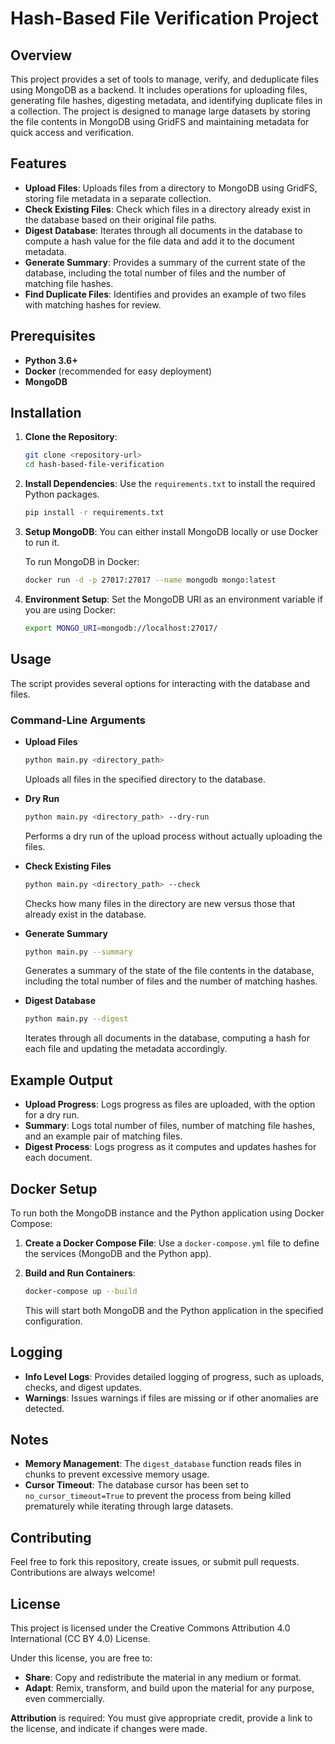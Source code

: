 # Hash-Based File Verification Project

## Overview
This project provides a set of tools to manage, verify, and deduplicate files using MongoDB as a backend. It includes operations for uploading files, generating file hashes, digesting metadata, and identifying duplicate files in a collection. The project is designed to manage large datasets by storing the file contents in MongoDB using GridFS and maintaining metadata for quick access and verification.

## Features
- **Upload Files**: Uploads files from a directory to MongoDB using GridFS, storing file metadata in a separate collection.
- **Check Existing Files**: Check which files in a directory already exist in the database based on their original file paths.
- **Digest Database**: Iterates through all documents in the database to compute a hash value for the file data and add it to the document metadata.
- **Generate Summary**: Provides a summary of the current state of the database, including the total number of files and the number of matching file hashes.
- **Find Duplicate Files**: Identifies and provides an example of two files with matching hashes for review.

## Prerequisites
- **Python 3.6+**
- **Docker** (recommended for easy deployment)
- **MongoDB**

## Installation
1. **Clone the Repository**:
   ```sh
   git clone <repository-url>
   cd hash-based-file-verification
   ```

2. **Install Dependencies**:
   Use the `requirements.txt` to install the required Python packages.
   ```sh
   pip install -r requirements.txt
   ```

3. **Setup MongoDB**:
   You can either install MongoDB locally or use Docker to run it.
   
   To run MongoDB in Docker:
   ```sh
   docker run -d -p 27017:27017 --name mongodb mongo:latest
   ```

4. **Environment Setup**:
   Set the MongoDB URI as an environment variable if you are using Docker:
   ```sh
   export MONGO_URI=mongodb://localhost:27017/
   ```

## Usage
The script provides several options for interacting with the database and files.

### Command-Line Arguments
- **Upload Files**
  ```sh
  python main.py <directory_path>
  ```
  Uploads all files in the specified directory to the database.

- **Dry Run**
  ```sh
  python main.py <directory_path> --dry-run
  ```
  Performs a dry run of the upload process without actually uploading the files.

- **Check Existing Files**
  ```sh
  python main.py <directory_path> --check
  ```
  Checks how many files in the directory are new versus those that already exist in the database.

- **Generate Summary**
  ```sh
  python main.py --summary
  ```
  Generates a summary of the state of the file contents in the database, including the total number of files and the number of matching hashes.

- **Digest Database**
  ```sh
  python main.py --digest
  ```
  Iterates through all documents in the database, computing a hash for each file and updating the metadata accordingly.

## Example Output
- **Upload Progress**: Logs progress as files are uploaded, with the option for a dry run.
- **Summary**: Logs total number of files, number of matching file hashes, and an example pair of matching files.
- **Digest Process**: Logs progress as it computes and updates hashes for each document.

## Docker Setup
To run both the MongoDB instance and the Python application using Docker Compose:

1. **Create a Docker Compose File**:
   Use a `docker-compose.yml` file to define the services (MongoDB and the Python app).

2. **Build and Run Containers**:
   ```sh
   docker-compose up --build
   ```
   This will start both MongoDB and the Python application in the specified configuration.

## Logging
- **Info Level Logs**: Provides detailed logging of progress, such as uploads, checks, and digest updates.
- **Warnings**: Issues warnings if files are missing or if other anomalies are detected.

## Notes
- **Memory Management**: The `digest_database` function reads files in chunks to prevent excessive memory usage.
- **Cursor Timeout**: The database cursor has been set to `no_cursor_timeout=True` to prevent the process from being killed prematurely while iterating through large datasets.

## Contributing
Feel free to fork this repository, create issues, or submit pull requests. Contributions are always welcome!

## License
This project is licensed under the Creative Commons Attribution 4.0 International (CC BY 4.0) License.

Under this license, you are free to:
- **Share**: Copy and redistribute the material in any medium or format.
- **Adapt**: Remix, transform, and build upon the material for any purpose, even commercially.

**Attribution** is required: You must give appropriate credit, provide a link to the license, and indicate if changes were made.

